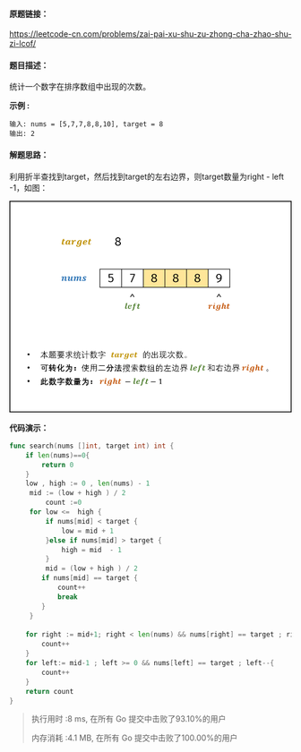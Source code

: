 

#### 原题链接：

https://leetcode-cn.com/problems/zai-pai-xu-shu-zu-zhong-cha-zhao-shu-zi-lcof/



#### 题目描述：

统计一个数字在排序数组中出现的次数。

**示例 :**

```
输入: nums = [5,7,7,8,8,10], target = 8
输出: 2
```



#### 解题思路：

利用折半查找到target，然后找到target的左右边界，则target数量为right - left -1，如图：

![Picture1.png](image/b4521d9ba346cad9e382017d1abd1db2304b4521d4f2d839c32d0ecff17a9c0d-Picture1.png)



**代码演示：**

```go
func search(nums []int, target int) int {
    if len(nums)==0{
        return 0
    }
    low , high := 0 , len(nums) - 1
     mid := (low + high ) / 2
         count :=0
     for low <=  high {
         if nums[mid] < target {
             low = mid + 1
         }else if nums[mid] > target {
             high = mid  - 1
         }
         mid = (low + high ) / 2
        if nums[mid] == target {
            count++
            break
        }
     }

    for right := mid+1; right < len(nums) && nums[right] == target ; right++{
        count++
    }
    for left:= mid-1 ; left >= 0 && nums[left] == target ; left--{
        count++
    }
    return count
}
```

> 执行用时 :8 ms, 在所有 Go 提交中击败了93.10%的用户
>
> 内存消耗 :4.1 MB, 在所有 Go 提交中击败了100.00%的用户